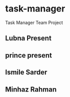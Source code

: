 # task-manager

Task Manager Team Project

## Lubna Present

## prince present

## Ismile Sarder


## Minhaz Rahman